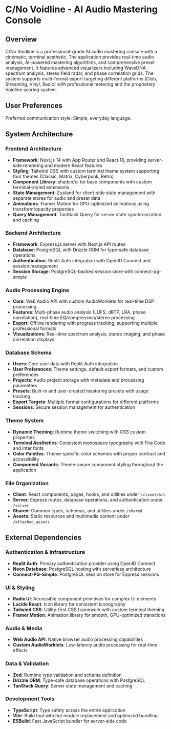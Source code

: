# C/No Voidline - AI Audio Mastering Console

## Overview

C/No Voidline is a professional-grade AI audio mastering console with a cinematic, terminal aesthetic. The application provides real-time audio analysis, AI-powered mastering algorithms, and comprehensive preset management. It features advanced visualizers including WaveDNA spectrum analysis, stereo field radar, and phase correlation grids. The system supports multi-format export targeting different platforms (Club, Streaming, Vinyl, Radio) with professional metering and the proprietary Voidline scoring system.

## User Preferences

Preferred communication style: Simple, everyday language.

## System Architecture

### Frontend Architecture
- **Framework**: Next.js 14 with App Router and React 18, providing server-side rendering and modern React features
- **Styling**: Tailwind CSS with custom terminal theme system supporting four themes (Classic, Matrix, Cyberpunk, Retro)
- **Component Library**: shadcn/ui for base components with custom terminal-styled extensions
- **State Management**: Zustand for client-side state management with separate stores for audio and preset data
- **Animations**: Framer Motion for GPU-optimized animations using transform/opacity properties
- **Query Management**: TanStack Query for server state synchronization and caching

### Backend Architecture
- **Framework**: Express.js server with Next.js API routes
- **Database**: PostgreSQL with Drizzle ORM for type-safe database operations
- **Authentication**: Replit Auth integration with OpenID Connect and session management
- **Session Storage**: PostgreSQL-backed session store with connect-pg-simple

### Audio Processing Engine
- **Core**: Web Audio API with custom AudioWorklets for real-time DSP processing
- **Features**: Multi-phase audio analysis (LUFS, dBTP, LRA, phase correlation), real-time EQ/compression/stereo processing
- **Export**: Offline rendering with progress tracking, supporting multiple professional formats
- **Visualizations**: Real-time spectrum analysis, stereo imaging, and phase correlation displays

### Database Schema
- **Users**: Core user data with Replit Auth integration
- **User Preferences**: Theme settings, default export formats, and custom preferences
- **Projects**: Audio project storage with metadata and processing parameters
- **Presets**: Built-in and user-created mastering presets with usage tracking
- **Export Targets**: Multiple format configurations for different platforms
- **Sessions**: Secure session management for authentication

### Theme System
- **Dynamic Theming**: Runtime theme switching with CSS custom properties
- **Terminal Aesthetics**: Consistent monospace typography with Fira Code and Inter fonts
- **Color Palettes**: Theme-specific color schemes with proper contrast and accessibility
- **Component Variants**: Theme-aware component styling throughout the application

### File Organization
- **Client**: React components, pages, hooks, and utilities under `/client/src`
- **Server**: Express routes, database operations, and authentication under `/server`
- **Shared**: Common types, schemas, and utilities under `/shared`
- **Assets**: Static resources and multimedia content under `/attached_assets`

## External Dependencies

### Authentication & Infrastructure
- **Replit Auth**: Primary authentication provider using OpenID Connect
- **Neon Database**: PostgreSQL hosting with serverless architecture
- **Connect-PG-Simple**: PostgreSQL session store for Express sessions

### UI & Styling
- **Radix UI**: Accessible component primitives for complex UI elements
- **Lucide React**: Icon library for consistent iconography
- **Tailwind CSS**: Utility-first CSS framework with custom terminal theming
- **Framer Motion**: Animation library for smooth, GPU-optimized transitions

### Audio & Media
- **Web Audio API**: Native browser audio processing capabilities
- **Custom AudioWorklets**: Low-latency audio processing for real-time effects

### Data & Validation
- **Zod**: Runtime type validation and schema definition
- **Drizzle ORM**: Type-safe database operations with PostgreSQL
- **TanStack Query**: Server state management and caching

### Development Tools
- **TypeScript**: Type safety across the entire application
- **Vite**: Build tool with hot module replacement and optimized bundling
- **ESBuild**: Fast JavaScript bundler for server-side code